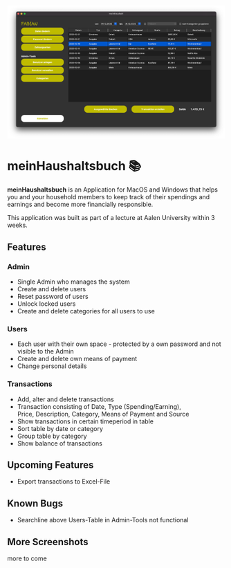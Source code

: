 <p align="center"><img src="screenshots/menu_dark.png" width="800"/></p>

# meinHaushaltsbuch 📚

<b>meinHaushaltsbuch</b> is an Application for MacOS and Windows that helps you and your 
household members to keep track of their spendings and earnings and become more financially responsible.

This application was built as part of a lecture at Aalen University within 3 weeks.

## Features
### Admin
* Single Admin who manages the system
* Create and delete users
* Reset password of users
* Unlock locked users
* Create and delete categories for all users to use

### Users
* Each user with their own space - protected by a own password and not visible to the Admin
* Create and delete own means of payment
* Change personal details

### Transactions
* Add, alter and delete transactions
* Transaction consisting of Date, Type (Spending/Earning),<br>Price, Description, Category, Means of Payment and Source
* Show transactions in certain timeperiod in table 
* Sort table by date or category 
* Group table by category
* Show balance of transactions 

## Upcoming Features
* Export transactions to Excel-File

## Known Bugs
* Searchline above Users-Table in Admin-Tools not functional

## More Screenshots
more to come
